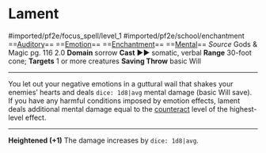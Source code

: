 # Lament
#imported/pf2e/focus_spell/level_1 #imported/pf2e/school/enchantment 
==[Auditory](auditory.md)== ==[Emotion](emotion.md)== ==[Enchantment](enchantment.md)== ==[Mental](mental.md)==
*Source* Gods & Magic pg. 116 2.0
**Domain** sorrow
**Cast** ►► somatic, verbal
**Range** 30-foot cone; **Targets** 1 or more creatures
**Saving Throw** basic Will

---
You let out your negative emotions in a guttural wail that shakes your enemies’ hearts and deals `dice: 1d8|avg` mental damage (basic Will save). If you have any harmful conditions imposed by emotion effects, lament deals additional mental damage equal to the [counteract](../../../Rules/Counteracting.md) level of the highest-level effect.

<hr>

**Heightened (+1)** The damage increases by `dice: 1d8|avg`.